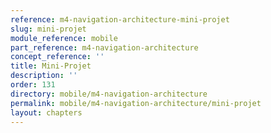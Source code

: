 ```yaml
---
reference: m4-navigation-architecture-mini-projet
slug: mini-projet
module_reference: mobile
part_reference: m4-navigation-architecture
concept_reference: ''
title: Mini-Projet
description: ''
order: 131
directory: mobile/m4-navigation-architecture
permalink: mobile/m4-navigation-architecture/mini-projet
layout: chapters
---
```

